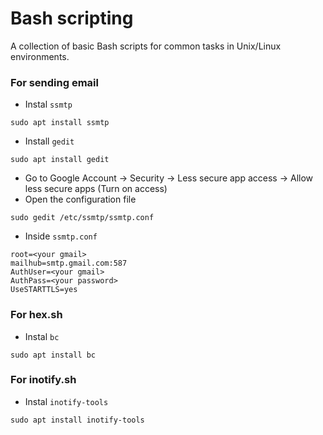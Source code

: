 # Bash scripting
A collection of basic Bash scripts for common tasks in Unix/Linux environments.

### For sending email 
- Instal `ssmtp`
```
sudo apt install ssmtp
```
- Install `gedit`
```
sudo apt install gedit
```
- Go to Google Account -> Security -> Less secure app access -> Allow less secure apps (Turn on access)
- Open the configuration file
```
sudo gedit /etc/ssmtp/ssmtp.conf
```
- Inside `ssmtp.conf`
```
root=<your gmail>
mailhub=smtp.gmail.com:587
AuthUser=<your gmail>
AuthPass=<your password>
UseSTARTTLS=yes
```

### For hex.sh  
- Instal `bc`
```
sudo apt install bc
```

### For inotify.sh 
- Instal `inotify-tools`
```
sudo apt install inotify-tools
```

